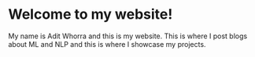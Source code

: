 # Welcome to my website!

My name is Adit Whorra and this is my website. This is where I post blogs about ML and NLP and this is where I showcase my projects.

